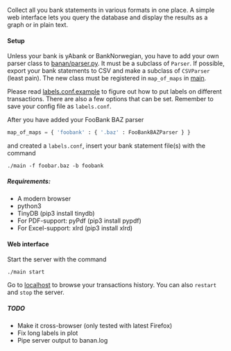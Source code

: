 Collect all you bank statements in various formats in one place. A simple web interface lets you query the database and display the results as a graph or in plain text.

#### Setup

Unless your bank is yAbank or BankNorwegian, you have to add your own parser class to [banan/parser.py](https://github.com/kjempelodott/banan/tree/master/banan/parser.py). It must be a subclass of `Parser`. If possible, export your bank statements to CSV and make a subclass of `CSVParser` (least pain). The new class must be registered in `map_of_maps` in [main](https://github.com/kjempelodott/banan/tree/master/main).

Please read [labels.conf.example](https://github.com/kjempelodott/banan/tree/master/labels.conf.example) to figure out how to put labels on different transactions. There are also a few options that can be set. Remember to save your config file as `labels.conf`.

After you have added your FooBank BAZ parser

```python
map_of_maps = { 'foobank' : { '.baz' : FooBankBAZParser } }
```

and created a `labels.conf`, insert your bank statement file(s) with the command

```
./main -f foobar.baz -b foobank
```

##### Requirements:
* A modern browser
* python3
* TinyDB (pip3 install tinydb)
* For PDF-support: pyPdf (pip3 install pypdf)
* For Excel-support: xlrd (pip3 install xlrd)

#### Web interface

Start the server with the command

```
./main start
```

Go to [localhost](http://127.0.0.1:8000) to browse your transactions history. You can also `restart` and `stop` the server.

##### TODO
* Make it cross-browser (only tested with latest Firefox)
* Fix long labels in plot
* Pipe server output to banan.log